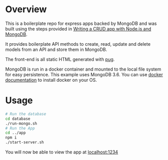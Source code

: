 # Overview
This is a boilerplate repo for express apps backed by MongoDB and was built using the steps provided in [Writing a CRUD app with Node.js and MongoDB](https://codeburst.io/writing-a-crud-app-with-node-js-and-mongodb-e0827cbbdafb).

It provides boilerplate API methods to create, read, update and delete models from an API and store them in MongoDB.

The front-end is all static HTML generated with [pug](https://github.com/pugjs/pug). 

MongoDB is run in a docker container and mounted to the local file system for easy persistence. This example uses MongoDB 3.6. You can use [docker documentation](https://docs.docker.com/) to install docker on your OS.

# Usage

```bash
# Run the database
cd database
./run-mongo.sh
# Run the App
cd ../app
npm i
./start-server.sh
```

You will now be able to view the app at [localhost:1234](http://localhost:1234/)
